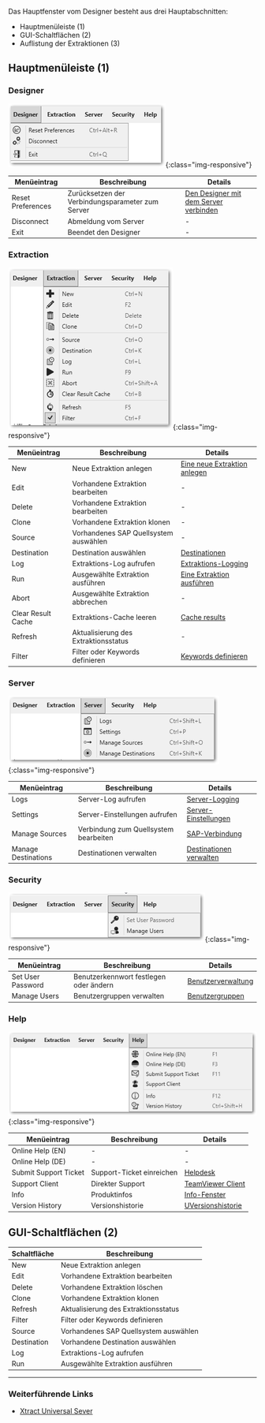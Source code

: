 
Das Hauptfenster vom Designer besteht aus drei Hauptabschnitten:
- Hauptmenüleiste (1)
- GUI-Schaltflächen (2)
- Auflistung der Extraktionen (3)

## Hauptmenüleiste (1)

### Designer

![menueleiste_designer](/img/content/xu/menueleiste_designer.png){:class="img-responsive"}

Menüeintrag |Beschreibung | Details
------------ | ------------ | -------------
Reset Preferences  | Zurücksetzen der Verbindungsparameter zum Server | [Den Designer mit dem Server verbinden](../erste-schritte-mit-xu/designer-mit-dem-server-verbinden#verbindung-zu-einem-server)
Disconnect | Abmeldung vom Server | -
Exit | Beendet den Designer | -

### Extraction

![menueleiste_extraction](/img/content/xu/menueleiste_extraction.png){:class="img-responsive"}

Menüeintrag |Beschreibung | Details
------------ | ------------ | -------------
New  | Neue Extraktion anlegen | [Eine neue Extraktion anlegen](../erste-schritte-mit-xu/eine-neue-extraktion-anlegen)
Edit | Vorhandene Extraktion bearbeiten | -
Delete | Vorhandene Extraktion bearbeiten | -
Clone | Vorhandene Extraktion klonen | -
Source | Vorhandenes SAP Quellsystem auswählen | -
Destination | Destination auswählen | [Destinationen](../xu-destinationen)
Log | Extraktions-Log aufrufen | [Extraktions-Logging](../logging/extraktion-logging)
Run  | Ausgewählte Extraktion ausführen | [Eine Extraktion ausführen](../erste-schritte-mit-xu/eine-extraktion-ausfuehren)
Abort | Ausgewählte Extraktion abbrechen | -
Clear Result Cache | Extraktions-Cache leeren | [Cache results](../erste-schritte-mit-xu/allgemeine-einstellungen#misc-tab)
Refresh | Aktualisierung des Extraktionsstatus | -
Filter | Filter oder Keywords definieren | [Keywords definieren](../erste-schritte-mit-xu/allgemeine-einstellungen#misc-tab)

### Server

![menueleiste_server](/img/content/xu/menueleiste_server.png){:class="img-responsive"}

Menüeintrag |Beschreibung | Details
------------ | ------------ | -------------
Logs  | Server-Log aufrufen | [Server-Logging](../logging/server-logging)
Settings | Server-Einstellungen aufrufen | [Server-Einstellungen](../server/server_einstellungen)
Manage Sources | Verbindung zum Quellsystem bearbeiten | [SAP-Verbindung](../einfuehrung/sap-verbindungen-anlegen)
Manage Destinations | Destinationen verwalten | [Destinationen verwalten](../xu-destinationen/ziele-verwalten)

### Security

![menueleiste_security](/img/content/xu/menueleiste_security.png){:class="img-responsive"}

Menüeintrag |Beschreibung | Details
------------ | ------------ | -------------
Set User Password  | Benutzerkennwort festlegen oder ändern  | [Benutzerverwaltung](../sicherheit/benutzerverwaltung#benutzer)
Manage Users | Benutzergruppen verwalten | [Benutzergruppen](../sicherheit/benutzerverwaltung#benutzergruppen)

### Help

![menueleiste_help](/img/content/xu/menueleiste_help.png){:class="img-responsive"}

Menüeintrag |Beschreibung | Details
------------ | ------------ | -------------
Online Help (EN) |  -  | -
Online Help (DE) | - | -
Submit Support Ticket | Support-Ticket einreichen | [Helpdesk](https://support.theobald-software.com/helpdesk/User/Register)
Support Client | Direkter Support | [TeamViewer Client](https://get.teamviewer.com/theobaldsoftware)
Info | Produktinfos | [Info-Fenster](../einfuehrung/lizenz#about-xtract-universal---info-fenster)
Version History | Versionshistorie | [UVersionshistorie]( https://kb.theobald-software.com/version-history)

## GUI-Schaltflächen (2)

Schaltfläche |Beschreibung 
------------ | ------------ 
New | Neue Extraktion anlegen 
Edit |  Vorhandene Extraktion bearbeiten |
Delete | Vorhandene Extraktion löschen  |
Clone| Vorhandene Extraktion klonen  |
Refresh | Aktualisierung des Extraktionsstatus  |
Filter |  Filter oder Keywords definieren |
Source| Vorhandenes SAP Quellsystem auswählen  |
Destination | Vorhandene Destination auswählen  |
Log | Extraktions-Log aufrufen  |
Run  | Ausgewählte Extraktion ausführen  | 

*****
### Weiterführende Links
- [Xtract Universal Sever](../server)




